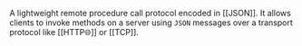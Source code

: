 A lightweight remote procedure call protocol encoded in [[JSON]]. It allows clients to invoke methods on a server using `JSON` messages over a transport protocol like [[HTTP🌐]] or [[TCP]].
